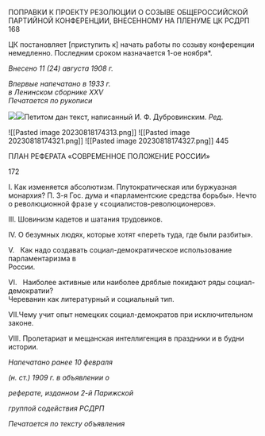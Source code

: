 ПОПРАВКИ К ПРОЕКТУ РЕЗОЛЮЦИИ О СОЗЫВЕ ОБЩЕРОССИЙСКОЙ ПАРТИЙНОЙ КОНФЕРЕНЦИИ, ВНЕСЕННОМУ НА ПЛЕНУМЕ ЦК РСДРП 168

ЦК постановляет [приступить к] начать работы по созыву конференции немедленно. Последним сроком назначается 1-ое ноября*.

_Внесено 11 (24) августа 1908 г._

_Впервые напечатано в 1933 г.  
в Ленинском сборнике_ _XXV_                                                                _Печатается по рукописи_

![](file:///C:/Users/bot32/AppData/Local/Temp/msohtmlclip1/01/clip_image001.png)![](file:///C:/Users/bot32/AppData/Local/Temp/msohtmlclip1/01/clip_image002.png)Петитом дан текст, написанный И. Ф. Дубровинским. _Ред._

![[Pasted image 20230818174313.png]]
![[Pasted image 20230818174321.png]]
![[Pasted image 20230818174327.png]]
445

  

ПЛАН РЕФЕРАТА «СОВРЕМЕННОЕ ПОЛОЖЕНИЕ РОССИИ»

  

172

  

I. Как изменяется абсолютизм. Плутократическая или буржуазная монархия? П. 3-я Гос. дума и «парламентские средства борьбы». Нечто о революционной фразе у «социалистов-революционеров».

III. Шовинизм кадетов и шатания трудовиков.

IV. О безумных людях, которые хотят «переть туда, где были разбиты».

V.   Как надо создавать социал-демократическое использование парламентаризма в  
России.

VI.   Наиболее активные или наиболее дряблые покидают ряды социал-демократии?  
Череванин как литературный и социальный тип.

VII.Чему учит опыт немецких социал-демократов при исключительном законе.

VIII. Пролетариат и мещанская интеллигенция в праздники и в будни истории.

  

_Напечатано ранее 10 февраля_

_(н. ст.) 1909 г. в объявлении о_

_реферате, изданном 2-й Парижской_

_группой содействия РСДРП_

  

_Печатается по тексту объявления_